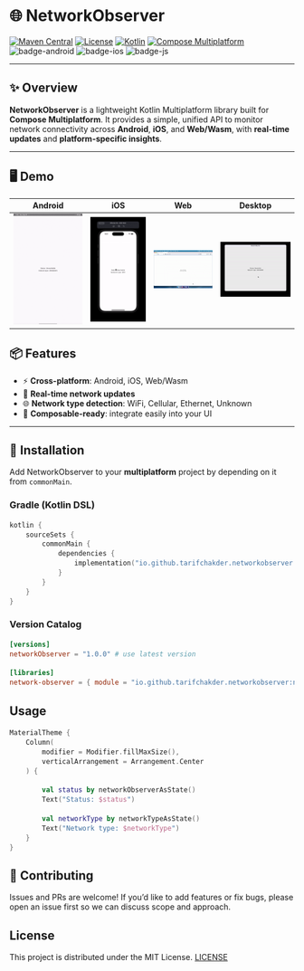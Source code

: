 # 🌐 NetworkObserver

[![Maven Central](https://img.shields.io/maven-central/v/io.github.tarifchakder.networkobserver/networkobserver)](https://central.sonatype.com/artifact/io.github.tarifchakder.networkobserver/networkobserver) 
[![License](https://img.shields.io/github/license/tarifchakder/NetworkObserver)](LICENSE) 
[![Kotlin](https://img.shields.io/badge/Kotlin-2.2.10-blue.svg?logo=kotlin)](https://kotlinlang.org) 
[![Compose Multiplatform](https://img.shields.io/badge/Compose%20Multiplatform-1.8.2-blue)](https://github.com/JetBrains/compose-multiplatform) 
![badge-android](https://img.shields.io/badge/Platform-Android-6EDB8D.svg?style=flat) 
![badge-ios](https://img.shields.io/badge/Platform-iOS-CDCDCD.svg?style=flat) 
![badge-js](https://img.shields.io/badge/Platform-JS%2FWASM-FDD835.svg?style=flat)

---

## ✨ Overview

**NetworkObserver** is a lightweight Kotlin Multiplatform library built for **Compose Multiplatform**. It provides a simple, unified API to monitor network connectivity across **Android**, **iOS**, and **Web/Wasm**, with **real-time updates** and **platform-specific insights**.

---

## 🖥️ Demo

|              Android              |            iOS             |            Web             |              Desktop               |
|:---------------------------------:|:--------------------------:|:--------------------------:|:----------------------------------:|
| ![Android](screenshot/mobile.gif) | ![iOS](screenshot/ios.gif) | ![Web](screenshot/web.gif) | ![Desktop](screenshot/desktop.gif) |

## 📦 Features

- ⚡ **Cross-platform**: Android, iOS, Web/Wasm
- 📡 **Real-time network updates**
- 🌐 **Network type detection**: WiFi, Cellular, Ethernet, Unknown
- 🎨 **Composable-ready**: integrate easily into your UI

---

## 🚀 Installation

Add NetworkObserver to your **multiplatform** project by depending on it from `commonMain`.

### Gradle (Kotlin DSL)

```kotlin
kotlin {
    sourceSets {
        commonMain {
            dependencies {
                implementation("io.github.tarifchakder.networkobserver:networkobserver:<latest-version>")
            }
        }
    }
}
```
### Version Catalog

```toml
[versions]
networkObserver = "1.0.0" # use latest version

[libraries]
network-observer = { module = "io.github.tarifchakder.networkobserver:networkobserver", version.ref = "networkObserver" }
```

## Usage
```kotlin
MaterialTheme {
    Column(
        modifier = Modifier.fillMaxSize(),
        verticalArrangement = Arrangement.Center
    ) {

        val status by networkObserverAsState()
        Text("Status: $status")

        val networkType by networkTypeAsState()
        Text("Network type: $networkType")
    }
}
```

## 🤝 Contributing
Issues and PRs are welcome!
If you’d like to add features or fix bugs, please open an issue first so we can discuss scope and approach.
## License
This project is distributed under the MIT License.
[LICENSE](LICENSE) 



